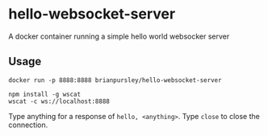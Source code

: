 # hello-websocket-server
A docker container running a simple hello world websocker server

## Usage

```
docker run -p 8888:8888 brianpursley/hello-websocket-server
```

```
npm install -g wscat
wscat -c ws://localhost:8888
```

Type anything for a response of `hello, <anything>`.
Type `close` to close the connection.